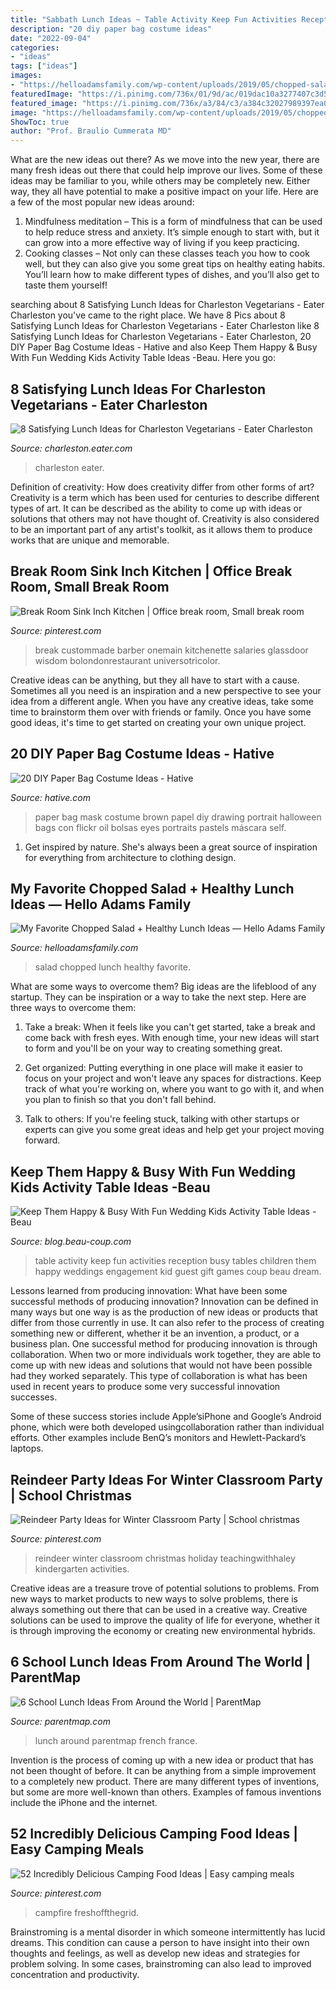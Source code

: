 ```yaml
---
title: "Sabbath Lunch Ideas ~ Table Activity Keep Fun Activities Reception Busy Tables Children Them Happy Weddings Engagement Kid Guest Gift Games Coup Beau Dream"
description: "20 diy paper bag costume ideas"
date: "2022-09-04"
categories:
- "ideas"
tags: ["ideas"]
images:
- "https://helloadamsfamily.com/wp-content/uploads/2019/05/chopped-salad-recipe-1-of-6-1.jpg"
featuredImage: "https://i.pinimg.com/736x/01/9d/ac/019dac10a3277407c3d5edc17f6bab2a.jpg"
featured_image: "https://i.pinimg.com/736x/a3/84/c3/a384c32027989397ea0a6a1efd09c685.jpg"
image: "https://helloadamsfamily.com/wp-content/uploads/2019/05/chopped-salad-recipe-1-of-6-1.jpg"
ShowToc: true
author: "Prof. Braulio Cummerata MD"
---
```



What are the new ideas out there?
As we move into the new year, there are many fresh ideas out there that could help improve our lives. Some of these ideas may be familiar to you, while others may be completely new. Either way, they all have potential to make a positive impact on your life. Here are a few of the most popular new ideas around: 
1. Mindfulness meditation – This is a form of mindfulness that can be used to help reduce stress and anxiety. It’s simple enough to start with, but it can grow into a more effective way of living if you keep practicing. 
2. Cooking classes – Not only can these classes teach you how to cook well, but they can also give you some great tips on healthy eating habits. You’ll learn how to make different types of dishes, and you’ll also get to taste them yourself!

	

		
searching about 8 Satisfying Lunch Ideas for Charleston Vegetarians - Eater Charleston you've came to the right place. We have 8 Pics about 8 Satisfying Lunch Ideas for Charleston Vegetarians - Eater Charleston like 8 Satisfying Lunch Ideas for Charleston Vegetarians - Eater Charleston, 20 DIY Paper Bag Costume Ideas - Hative and also Keep Them Happy &amp; Busy With Fun Wedding Kids Activity Table Ideas -Beau. Here you go:
		
    
## 8 Satisfying Lunch Ideas For Charleston Vegetarians - Eater Charleston

<img loading=lazy src="https://cdn.vox-cdn.com/thumbor/2w2VPga2ud58JWDXLctVUnfrifc=/156x0:1104x711/1200x900/filters:focal(156x0:1104x711)/cdn.vox-cdn.com/uploads/chorus_image/image/49412795/Screen_Shot_2016-04-27_at_9.24.22_AM.0.0.png" onerror="this.onerror=null;this.src='https://tse4.mm.bing.net/th?id=OIP.IbFGMZ06Jtwc0qxMPU-LHgEgDY&amp;pid=15.1';" alt="8 Satisfying Lunch Ideas for Charleston Vegetarians - Eater Charleston">

_Source: charleston.eater.com_

>charleston eater. 

	

Definition of creativity: How does creativity differ from other forms of art?
Creativity is a term which has been used for centuries to describe different types of art. It can be described as the ability to come up with ideas or solutions that others may not have thought of. Creativity is also considered to be an important part of any artist's toolkit, as it allows them to produce works that are unique and memorable.

    
## Break Room Sink Inch Kitchen | Office Break Room, Small Break Room

<img loading=lazy src="https://i.pinimg.com/736x/a3/84/c3/a384c32027989397ea0a6a1efd09c685.jpg" onerror="this.onerror=null;this.src='https://tse4.mm.bing.net/th?id=OIP.s5Oyf68_7f0RMCGcOVTwugHaLH&amp;pid=15.1';" alt="Break Room Sink Inch Kitchen | Office break room, Small break room">

_Source: pinterest.com_

>break custommade barber onemain kitchenette salaries glassdoor wisdom bolondonrestaurant universotricolor. 

	

Creative ideas can be anything, but they all have to start with a cause. Sometimes all you need is an inspiration and a new perspective to see your idea from a different angle. When you have any creative ideas, take some time to brainstorm them over with friends or family. Once you have some good ideas, it's time to get started on creating your own unique project.

    
## 20 DIY Paper Bag Costume Ideas - Hative

<img loading=lazy src="https://hative.com/wp-content/uploads/2014/10/paper-bag-costume-ideas/14-portrait-mask-on-brown-paper-bag.jpg" onerror="this.onerror=null;this.src='https://tse2.mm.bing.net/th?id=OIP.zg4FxzwIL4PrGydL9D4q1wHaLH&amp;pid=15.1';" alt="20 DIY Paper Bag Costume Ideas - Hative">

_Source: hative.com_

>paper bag mask costume brown papel diy drawing portrait halloween bags con flickr oil bolsas eyes portraits pastels máscara self. 

	

1. Get inspired by nature. She's always been a great source of inspiration for everything from architecture to clothing design.

    
## My Favorite Chopped Salad + Healthy Lunch Ideas — Hello Adams Family

<img loading=lazy src="https://helloadamsfamily.com/wp-content/uploads/2019/05/chopped-salad-recipe-1-of-6-1.jpg" onerror="this.onerror=null;this.src='https://tse3.mm.bing.net/th?id=OIP.MG-AwZqG8iTQFjXCwME0cgHaLG&amp;pid=15.1';" alt="My Favorite Chopped Salad + Healthy Lunch Ideas — Hello Adams Family">

_Source: helloadamsfamily.com_

>salad chopped lunch healthy favorite. 

	

What are some ways to overcome them?
Big ideas are the lifeblood of any startup. They can be inspiration or a way to take the next step. Here are three ways to overcome them:
1) Take a break: When it feels like you can't get started, take a break and come back with fresh eyes. With enough time, your new ideas will start to form and you'll be on your way to creating something great.

2) Get organized: Putting everything in one place will make it easier to focus on your project and won't leave any spaces for distractions. Keep track of what you're working on, where you want to go with it, and when you plan to finish so that you don't fall behind.

3) Talk to others: If you're feeling stuck, talking with other startups or experts can give you some great ideas and help get your project moving forward.

    
## Keep Them Happy &amp; Busy With Fun Wedding Kids Activity Table Ideas -Beau

<img loading=lazy src="http://cdn.beau-coup.com/content-images/111865/111865-0.jpg" onerror="this.onerror=null;this.src='https://tse3.mm.bing.net/th?id=OIP.p5Bwf5x8CQmo7hEpiADmrwHaJ4&amp;pid=15.1';" alt="Keep Them Happy &amp; Busy With Fun Wedding Kids Activity Table Ideas -Beau">

_Source: blog.beau-coup.com_

>table activity keep fun activities reception busy tables children them happy weddings engagement kid guest gift games coup beau dream. 

	

Lessons learned from producing innovation: What have been some successful methods of producing innovation?
Innovation can be defined in many ways but one way is as the production of new ideas or products that differ from those currently in use. It can also refer to the process of creating something new or different, whether it be an invention, a product, or a business plan.
One successful method for producing innovation is through collaboration. When two or more individuals work together, they are able to come up with new ideas and solutions that would not have been possible had they worked separately. This type of collaboration is what has been used in recent years to produce some very successful innovation successes.

Some of these success stories include Apple’siPhone and Google’s Android phone, which were both developed usingcollaboration rather than individual efforts. Other examples include BenQ’s monitors and Hewlett-Packard’s laptops.

    
## Reindeer Party Ideas For Winter Classroom Party | School Christmas

<img loading=lazy src="https://i.pinimg.com/736x/34/35/9c/34359c52e171eb1ea52a62288d7b3630.jpg" onerror="this.onerror=null;this.src='https://tse3.mm.bing.net/th?id=OIP.YuJbIS8cNw-0iovUlRTRlQHaOp&amp;pid=15.1';" alt="Reindeer Party Ideas for Winter Classroom Party | School christmas">

_Source: pinterest.com_

>reindeer winter classroom christmas holiday teachingwithhaley kindergarten activities. 

	

Creative ideas are a treasure trove of potential solutions to problems. From new ways to market products to new ways to solve problems, there is always something out there that can be used in a creative way. Creative solutions can be used to improve the quality of life for everyone, whether it is through improving the economy or creating new environmental hybrids.

    
## 6 School Lunch Ideas From Around The World | ParentMap

<img loading=lazy src="https://www.parentmap.com/sites/default/files/styles/1180x660_scaled_cropped/public/2017-08/bonappetite_pager_5_0.jpg?itok=OCV9Tm26" onerror="this.onerror=null;this.src='https://tse3.mm.bing.net/th?id=OIP.dwQLpxIFZez4o1WZ-OWB0QHaEJ&amp;pid=15.1';" alt="6 School Lunch Ideas From Around the World | ParentMap">

_Source: parentmap.com_

>lunch around parentmap french france. 

	

Invention is the process of coming up with a new idea or product that has not been thought of before. It can be anything from a simple improvement to a completely new product. There are many different types of inventions, but some are more well-known than others. Examples of famous inventions include the iPhone and the internet.

    
## 52 Incredibly Delicious Camping Food Ideas | Easy Camping Meals

<img loading=lazy src="https://i.pinimg.com/736x/01/9d/ac/019dac10a3277407c3d5edc17f6bab2a.jpg" onerror="this.onerror=null;this.src='https://tse4.mm.bing.net/th?id=OIP.n2SN0XesQRiiuF7tZrRZtwHaLH&amp;pid=15.1';" alt="52 Incredibly Delicious Camping Food Ideas | Easy camping meals">

_Source: pinterest.com_

>campfire freshoffthegrid. 

	

Brainstroming is a mental disorder in which someone intermittently has lucid dreams. This condition can cause a person to have insight into their own thoughts and feelings, as well as develop new ideas and strategies for problem solving. In some cases, brainstroming can also lead to improved concentration and productivity.


